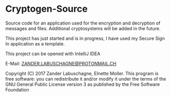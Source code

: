 # Cryptogen-Source
Source code for an application used for the encryption and decryption of messages and files.
Additional cryptosystems will be added in the future.

This project has just started and is in progress, I have used my Secure Sign In application as a template.

This project can be opened with IntelliJ IDEA

E-Mail: ZANDER.LABUSCHAGNE@PROTONMAIL.CH

Copyright (C) 2017  Zander Labuschagne, Elnette Moller. This program is free software: you can redistribute it and/or modify it under the terms of the GNU General Public License version 3 as published by the Free Software Foundation